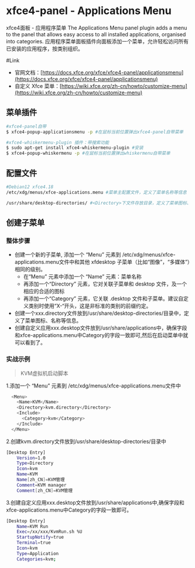 # xfce4-panel - Applications Menu
xfce4面板 - 应用程序菜单
The Applications Menu panel plugin adds a menu to the panel that allows easy access to all installed applications, organised into categories.
应用程序菜单面板插件向面板添加一个菜单，允许轻松访问所有已安装的应用程序，按类别组织。

#Link
- 官网文档：[https://docs.xfce.org/xfce/xfce4-panel/applicationsmenu](https://docs.xfce.org/xfce/xfce4-panel/applicationsmenu)
- 自定义 Xfce 菜单：[https://wiki.xfce.org/zh-cn/howto/customize-menu](https://wiki.xfce.org/zh-cn/howto/customize-menu)
## 菜单插件
```bash
#xfce4-panel自带
$ xfce4-popup-applicationsmenu -p #在鼠标当前位置弹出xfce4-panel自带菜单
```
```bash
#xfce4-whiskermenu-plugin 插件：带搜索功能
$ sudo apt-get install xfce4-whiskermenu-plugin #安装
$ xfce4-popup-whiskermenu -p #在鼠标当前位置弹出whiskermenu自带菜单
```

## 配置文件
```bash
#Debian12 xfce4.18
/etc/xdg/menus/xfce-applications.menu #菜单主配置文件，定义了菜单名称等信息

/usr/share/desktop-directories/ #<Directory>下文件存放目录，定义了菜单图标、名称等信息
```
## 创建子菜单
### 整体步骤
- 创建一个新的子菜单, 添加一个 “Menu” 元素到 /etc/xdg/menus/xfce-applications.menu文件中和其他 xfdesktop 子菜单（比如“图像”，“多媒体”）相同的级别。
    - 在“Menu” 元素中添加一个 “Name” 元素：菜单名称
    - 再添加一个“Directory” 元素，它对关联子菜单和 desktop 文件，及一个相应的合适的图标
    - 再添加一个“Category” 元素，它关联 .desktop 文件和子菜单。建议自定义类别时使用“X-“开头，这是非标准的类别的前缀约定。
- 创建一个xxx.directory文件放到/usr/share/desktop-directories/目录中，定义了菜单图标、名称等信息。
- 创建自定义应用xxx.desktop文件放到/usr/share/applications中，确保字段和xfce-applications.menu中Category的字段一致即可,然后在启动菜单中就可以看到了。

### 实战示例
> KVM虚拟机启动脚本

1.添加一个 “Menu” 元素到 /etc/xdg/menus/xfce-applications.menu文件中
```bash
  <Menu>
    <Name>KVM</Name>
    <Directory>kvm.directory</Directory>
    <Include>
      <Category>kvm</Category>
    </Include>
  </Menu>
```
2.创建kvm.directory文件放到/usr/share/desktop-directories/目录中
```bash
[Desktop Entry]
    Version=1.0
    Type=Directory
    Icon=kvm
    Name=KVM
    Name[zh_CN]=KVM管理
    Comment=KVM manager
    Comment[zh_CN]=KVM管理
```
3.创建自定义应用xxx.desktop文件放到/usr/share/applications中,确保字段和xfce-applications.menu中Category的字段一致即可。
```bash
[Desktop Entry]
    Name=KVM Run
    Exec=/xx/xxx/KvmRun.sh %U
    StartupNotify=true
    Terminal=true
    Icon=kvm
    Type=Application
    Categories=kvm;
```